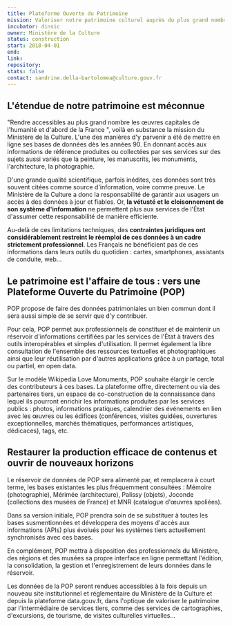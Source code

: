 ```yaml
---
title: Plateforme Ouverte du Patrimoine
mission: Valoriser notre patrimoine culturel auprès du plus grand nombre
incubator: dinsic
owner: Ministère de la Culture
status: construction
start: 2018-04-01
end:
link:
repository:
stats: false
contact: sandrine.della-bartolomea@culture.gouv.fr
---
```


## L'étendue de notre patrimoine est méconnue
"Rendre accessibles au plus grand nombre les œuvres capitales de l'humanité et d'abord de la France ", voilà en substance la mission du Ministère de la Culture.
L'une des manières d'y parvenir a été de mettre en ligne ses bases de données dès les années 90. En donnant accès aux informations de référence produites ou collectées par ses services sur des sujets aussi variés que la peinture, les manuscrits, les monuments, l'architecture, la photographie.

D'une grande qualité scientifique, parfois inédites, ces données sont très souvent citées comme source d'information, voire comme preuve. Le Ministère de la Culture a donc la responsabilité de garantir aux usagers un accès à des données à jour et fiables. Or, __la vétusté et le cloisonnement de son système d'information__ ne permettent plus aux services de l'État d'assumer cette responsabilité de manière efficiente.

Au-delà de ces limitations techniques, des __contraintes juridiques ont considérablement restreint le réemploi de ces données à un cadre strictement professionnel__. Les Français ne bénéficient pas de ces informations dans leurs outils du quotidien : cartes, smartphones, assistants de conduite, web...

## Le patrimoine est l'affaire de tous : vers une Plateforme Ouverte du Patrimoine (POP)

POP propose de faire des données patrimoniales un bien commun dont il sera aussi simple de se servir que d'y contribuer.

Pour cela, POP permet aux professionnels de constituer et de maintenir un réservoir d'informations certifiées par les services de l'État à travers des outils interopérables et simples d'utilisation. Il permet également la libre consultation de l'ensemble des ressources textuelles et photographiques ainsi que leur réutilisation par d'autres applications grâce à un partage, total ou partiel, en open data.

Sur le modèle Wikipedia Love Monuments, POP souhaite élargir le cercle des contributeurs à ces bases. La plateforme offre, directement ou via des partenaires tiers, un espace de co-construction de la connaissance dans lequel ils pourront enrichir les informations produites par les services publics : photos, informations pratiques, calendrier des événements en lien avec les œuvres ou les édifices (conférences, visites guidées, ouvertures exceptionnelles, marchés thématiques, performances artistiques, dédicaces), tags, etc.

## Restaurer la production efficace de contenus et ouvrir de nouveaux horizons

Le réservoir de données de POP sera alimenté par, et remplacera à court terme, les bases existantes les plus fréquemment consultées : Mémoire (photographie), Mérimée (architecture), Palissy (objets), Joconde (collections des musées de France) et MNR (catalogue d'œuvres spoliées).

Dans sa version initiale, POP prendra soin de se substituer à toutes les bases susmentionnées et développera des moyens d'accès aux informations (APIs) plus évolués pour les systèmes tiers actuellement synchronisés avec ces bases.

En complément, POP mettra à disposition des professionnels du Ministère, des régions et des musées sa propre interface en ligne permettant l'édition, la consolidation, la gestion et l'enregistrement de leurs données dans le réservoir.

Les données de la POP seront rendues accessibles à la fois depuis un nouveau site institutionnel et réglementaire du Ministère de la Culture et depuis la plateforme data.gouv.fr, dans l'optique de valoriser le patrimoine par l'intermédiaire de services tiers, comme des services de cartographies, d'excursions, de tourisme, de visites culturelles virtuelles...
